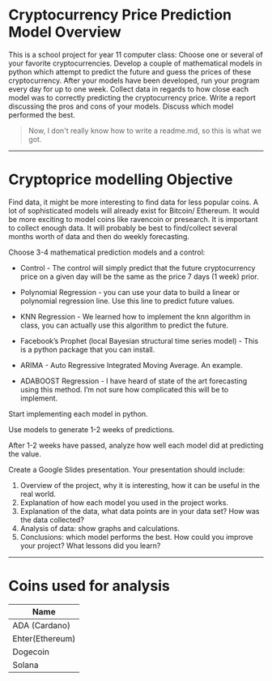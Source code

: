 # Cryptocurrency Price Prediction Model Overview
This is a school project for year 11 computer class:
Choose one or several of your favorite cryptocurrencies.  Develop a couple of mathematical models in python which attempt to predict the future and guess the prices of these cryptocurrency.  After your models have been developed, run your program every day for up to one week.  Collect data in regards to how close each model was to correctly predicting the cryptocurrency price.  Write a report discussing the pros and cons of your models.  Discuss which model performed the best. 
> Now, I don't really know how to write a readme.md, so this is what we got.

-------

# Cryptoprice modelling Objective

Find data, it might be more interesting to find data for less popular coins.  A lot of sophisticated models will already exist for Bitcoin/ Ethereum.   It would be more exciting to model coins like ravencoin or presearch.  It is important to collect enough data.  It will probably be best to find/collect several months worth of data and then do weekly forecasting.

Choose 3-4 mathematical prediction models and a control:

- Control - The control will simply predict that the future cryptocurrency price on a given day will be the same as the price 7 days (1 week) prior.  

- Polynomial Regression - you can use your data to build a linear or polynomial regression line.  Use this line to predict future values.

- KNN Regression - We learned how to implement the knn algorithm in class, you can actually use this algorithm to predict the future.

- Facebook’s Prophet (local Bayesian structural time series model) - This is a python package that you can install.  

- ARIMA - Auto Regressive Integrated Moving Average.  An example.

- ADABOOST Regression - I have heard of state of the art forecasting using this method.  I’m not sure how complicated this will be to implement.


Start implementing each model in python.

Use models to generate 1-2 weeks of predictions.

After 1-2 weeks have passed, analyze how well each model did at predicting the value.

Create a Google Slides presentation.  Your presentation should include:

1. Overview of the project, why it is interesting, how it can be useful in the real world.
2. Explanation of how each model you used in the project works.
3. Explanation of the data, what data points are in your data set?  How was the data collected?
4. Analysis of data: show graphs and calculations.
5. Conclusions:  which model performs the best.  How could you improve your project? What lessons did you learn?


---
# Coins used for analysis

| Name           |
| -------------- |
| ADA (Cardano)  |
| Ehter(Ethereum)|
| Dogecoin       |
| Solana         |
